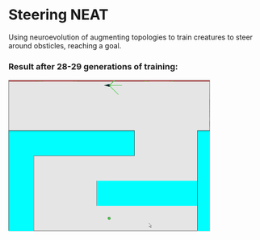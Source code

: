 # Steering NEAT
 Using neuroevolution of augmenting topologies to train creatures to steer around obsticles, reaching a goal.
 
 ### Result after 28-29 generations of training:
 ![](Steering28.gif)
